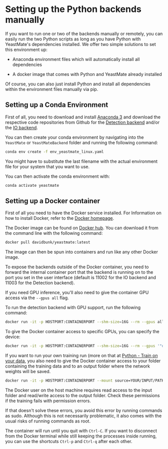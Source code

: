 # Setting up the Python backends manually

If you want to run one or two of the backends manually or remotely, you can easily run the two Python scripts as long as you have Python with YeastMate's dependencies installed. We offer two simple solutions to set this environment up: 

* Anaconda environment files which will automatically install all dependencies

* A docker image that comes with Python and YeastMate already installed

Of course, you can also just install Python and install all dependencies within the environment files manually via pip.

## Setting up a Conda Environment

First of all, you need to download and install [Anaconda 3](https://www.anaconda.com/products/individual) and download the respective code repositories from Github for the [Detection backend](https://github.com/hoerlteam/YeastMate) and/or the [IO backend](https://github.com/hoerlteam/YeastMateBackend).

You can then create your conda environment by navigating into the ```YeastMate``` or ```YeastMateBackend``` folder and running the following command:

``` bash
conda env create -f env_yeastmate_linux.yaml
```

You might have to substitute the last filename with the actual environment file for your system that you want to use. 

You can then activate the conda environment with:

``` bash
conda activate yeastmate
```

## Setting up a Docker container

First of all you need to have the Docker service installed. For Information on how to install Docker, refer to the [Docker homepage](https://docker.com).

The Docker image can be found on [Docker hub](https://hub.docker.com/davidbunk/YeastMate). You can download it from the command line with the following command:

``` bash
docker pull davidbunk/yeastmate:latest
```

The image can then be spun into containers and run like any other Docker image. 

To expose the backends outside of the Docker container, you need to forward the internal container port that the backend is running on to the port you set in the user interface (default is 11002 for the IO backend and 11003 for the Detection backend).  

If you need GPU inference, you'll also need to give the container GPU access via the ```--gpus all``` flag. 

To run the detection backend with GPU support, run the following command:

``` bash
docker run -it -p HOSTPORT:CONTAINERPORT --shm-size=16G --rm --gpus all davidbunk/yeastmate:latest
```

To give the Docker container access to specific GPUs, you can specify the device:

``` bash
docker run -it -p HOSTPORT:CONTAINERPORT --shm-size=16G --rm --gpus '"device=0"' davidbunk/yeastmate:latest
```

If you want to run your own training run (more on that at [Python - Train on your data](./train.md), you also need to give the Docker container access to your folder containing the training data and to an output folder where the network weights will be saved.

``` bash
docker run -it -p HOSTPORT:CONTAINERPORT --mount source=YOUR/INPUT/PATH,target=/home/appuser/input,type='bind' --mount source=YOUR/OUTPUT/PATH,target=/home/appuser/output,type='bind' --shm-size=32G --rm --gpus '"device=0"' davidbunk/yeastmate:latest
```

The Docker user on the host machine requires read access to the input folder and read/write access to the output folder. Check these permissions if the training fails with permission errors. 

If that doesn't solve these errors, you avoid this error by running commands as sudo. Although this is not necessarily problematic, it also comes with the usual risks of running commands as root.

The container will run until you quit with ```Ctrl-C```. If you want to disconnect from the Docker terminal while still keeping the processes inside running, you can use the shortcuts ```Ctrl-p``` and ```Ctrl-q``` after each other.
